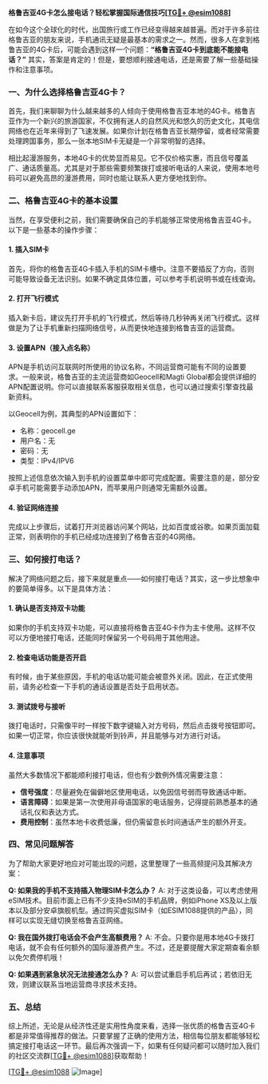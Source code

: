 **格鲁吉亚4G卡怎么接电话？轻松掌握国际通信技巧[[TG💪+ @esim1088](https://t.me/s/esim1088)]**

在如今这个全球化的时代，出国旅行或工作已经变得越来越普遍。而对于许多前往格鲁吉亚的朋友来说，手机通讯无疑是最基本的需求之一。然而，很多人在拿到格鲁吉亚的4G卡后，可能会遇到这样一个问题：**“格鲁吉亚4G卡到底能不能接电话？”** 其实，答案是肯定的！但是，要想顺利接通电话，还是需要了解一些基础操作和注意事项。

### 一、为什么选择格鲁吉亚4G卡？

首先，我们来聊聊为什么越来越多的人倾向于使用格鲁吉亚本地的4G卡。格鲁吉亚作为一个新兴的旅游国家，不仅拥有迷人的自然风光和悠久的历史文化，其电信网络也在近年来得到了飞速发展。如果你计划在格鲁吉亚长期停留，或者经常需要处理跨国事务，那么一张本地SIM卡无疑是一个非常明智的选择。

相比起漫游服务，本地4G卡的优势显而易见。它不仅价格实惠，而且信号覆盖广、通话质量高。尤其是对于那些需要频繁拨打或接听电话的人来说，使用本地号码可以避免高昂的漫游费用，同时也能让联系人更方便地找到你。

### 二、格鲁吉亚4G卡的基本设置

当然，在享受便利之前，我们需要确保自己的手机能够正常使用格鲁吉亚4G卡。以下是一些基本的操作步骤：

#### 1. 插入SIM卡
首先，将你的格鲁吉亚4G卡插入手机的SIM卡槽中。注意不要插反了方向，否则可能导致设备无法识别。如果不确定具体位置，可以参考手机说明书或在线查询。

#### 2. 打开飞行模式
插入新卡后，建议先打开手机的飞行模式，然后等待几秒钟再关闭飞行模式。这样做是为了让手机重新扫描网络信号，从而更快地连接到格鲁吉亚的运营商。

#### 3. 设置APN（接入点名称）
APN是手机访问互联网时所使用的协议名称，不同运营商可能有不同的设置要求。一般来说，格鲁吉亚的主流运营商如Geocell和Magti Global都会提供详细的APN配置说明。你可以直接联系客服获取相关信息，也可以通过搜索引擎查找最新资料。

以Geocell为例，其典型的APN设置如下：
- 名称：geocell.ge
- 用户名：无
- 密码：无
- 类型：IPv4/IPV6

按照上述信息依次输入到手机的设置菜单中即可完成配置。需要注意的是，部分安卓手机可能需要手动添加APN，而苹果用户则通常无需额外设置。

#### 4. 验证网络连接
完成以上步骤后，试着打开浏览器访问某个网站，比如百度或谷歌。如果页面加载正常，则表明你的手机已经成功连接到了格鲁吉亚的4G网络。

### 三、如何接打电话？

解决了网络问题之后，接下来就是重点——如何接打电话？其实，这一步比想象中的要简单得多。以下是具体方法：

#### 1. 确认是否支持双卡功能
如果你的手机支持双卡功能，可以直接将格鲁吉亚4G卡作为主卡使用。这样不仅可以方便地接打电话，还能同时保留另一个号码用于其他用途。

#### 2. 检查电话功能是否开启
有时候，由于某些原因，手机的电话功能可能会被意外关闭。因此，在正式使用前，请务必检查一下手机的通话设置是否处于启用状态。

#### 3. 测试拨号与接听
拨打电话时，只需像平时一样按下数字键输入对方号码，然后点击拨号按钮即可。如果一切正常，你应该很快就能听到铃声，并且能够与对方进行对话。

#### 4. 注意事项
虽然大多数情况下都能顺利接打电话，但也有少数例外情况需要注意：
- **信号强度**：尽量避免在偏僻地区使用电话，以免因信号弱而导致通话中断。
- **语言障碍**：如果是第一次使用非母语国家的电话服务，记得提前熟悉基本的通话礼仪和表达方式。
- **费用控制**：虽然本地卡收费低廉，但仍需留意长时间通话产生的额外开支。

### 四、常见问题解答

为了帮助大家更好地应对可能出现的问题，这里整理了一些高频提问及其解决方案：

**Q: 如果我的手机不支持插入物理SIM卡怎么办？**
A: 对于这类设备，可以考虑使用eSIM技术。目前市面上已有不少支持eSIM的手机品牌，例如iPhone XS及以上版本以及部分安卓旗舰机型。通过购买虚拟SIM卡（如ESIM1088提供的产品），同样可以实现无缝切换至格鲁吉亚网络。

**Q: 我在国外拨打电话会不会产生高额费用？**
A: 不会。只要你是用本地4G卡拨打电话，就不会有任何额外的国际漫游费产生。不过，还是要提醒大家定期查看余额以免欠费停机哦！

**Q: 如果遇到紧急状况无法接通怎么办？**
A: 可以尝试重启手机后再试；若依旧无效，则建议联系当地运营商寻求技术支持。

### 五、总结

综上所述，无论是从经济性还是实用性角度来看，选择一张优质的格鲁吉亚4G卡都是非常值得推荐的做法。只要掌握了正确的使用方法，相信每位朋友都能够轻松搞定接打电话这一环节。最后再次强调一下，如果有任何疑问都可以随时加入我们的社区交流群[[TG💪+ @esim1088](https://t.me/s/esim1088)]获取帮助！

[[TG💪+ @esim1088](https://t.me/s/esim1088) ![Image](https://i.postimg.cc/4NQfJmqS/Snipaste-2025-05-13-00-14-12.png)]